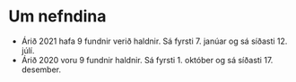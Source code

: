 # Um nefndina

* Árið 2021 hafa 9 fundnir verið haldnir. Sá fyrsti 7. janúar og sá síðasti 12. júlí.
* Árið 2020 voru 9 fundnir haldnir. Sá fyrsti 1. október og sá síðasti 17. desember.